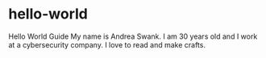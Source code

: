 # hello-world
Hello World Guide 
My name is Andrea Swank. I am 30 years old and I work at a cybersecurity company. I love to read and make crafts. 
